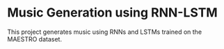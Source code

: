 # Music Generation using RNN-LSTM

This project generates music using RNNs and LSTMs trained on the MAESTRO dataset.